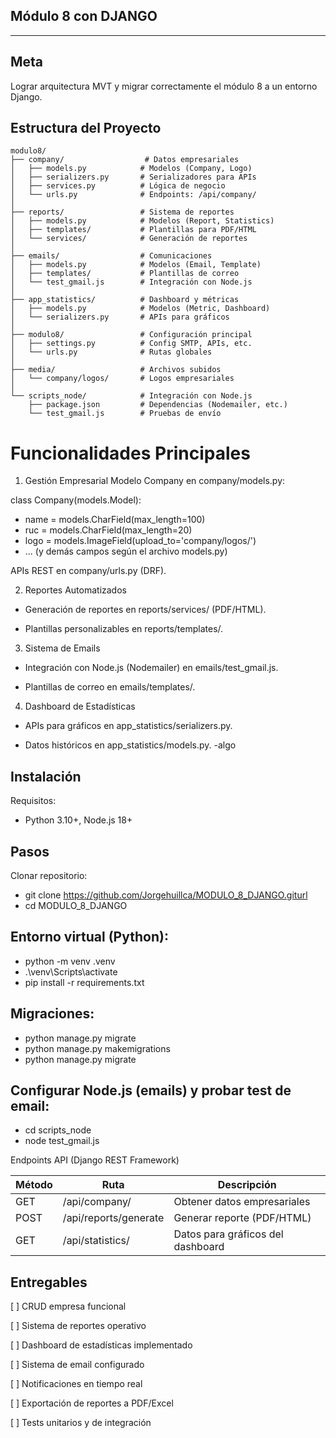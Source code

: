 ## Módulo 8 con DJANGO 
--------

## Meta
Lograr arquitectura MVT y migrar correctamente el módulo 8 a un entorno Django.

##  Estructura del Proyecto  
```
modulo8/
├── company/                  # Datos empresariales
│   ├── models.py            # Modelos (Company, Logo)
│   ├── serializers.py       # Serializadores para APIs
│   ├── services.py          # Lógica de negocio
│   └── urls.py              # Endpoints: /api/company/
│
├── reports/                 # Sistema de reportes
│   ├── models.py            # Modelos (Report, Statistics)
│   ├── templates/           # Plantillas para PDF/HTML
│   └── services/            # Generación de reportes
│
├── emails/                  # Comunicaciones
│   ├── models.py            # Modelos (Email, Template)
│   ├── templates/           # Plantillas de correo
│   └── test_gmail.js        # Integración con Node.js
│
├── app_statistics/          # Dashboard y métricas
│   ├── models.py            # Modelos (Metric, Dashboard)
│   └── serializers.py       # APIs para gráficos
│
├── modulo8/                 # Configuración principal
│   ├── settings.py          # Config SMTP, APIs, etc.
│   └── urls.py              # Rutas globales
│
├── media/                   # Archivos subidos
│   └── company/logos/       # Logos empresariales
│
└── scripts_node/            # Integración con Node.js
    ├── package.json         # Dependencias (Nodemailer, etc.)
    └── test_gmail.js        # Pruebas de envío
```

# Funcionalidades Principales
1. Gestión Empresarial
Modelo Company en company/models.py:

class Company(models.Model):
- name = models.CharField(max_length=100)
- ruc = models.CharField(max_length=20)
- logo = models.ImageField(upload_to='company/logos/')
- ... (y demás campos según el archivo models.py)

APIs REST en company/urls.py (DRF).

2. Reportes Automatizados
- Generación de reportes en reports/services/ (PDF/HTML).

- Plantillas personalizables en reports/templates/.

3. Sistema de Emails
- Integración con Node.js (Nodemailer) en emails/test_gmail.js.

- Plantillas de correo en emails/templates/.

4. Dashboard de Estadísticas
- APIs para gráficos en app_statistics/serializers.py.

- Datos históricos en app_statistics/models.py.
-algo
## Instalación
Requisitos:
- Python 3.10+, Node.js 18+

## Pasos
Clonar repositorio:

- git clone https://github.com/Jorgehuillca/MODULO_8_DJANGO.giturl
- cd MODULO_8_DJANGO

## Entorno virtual (Python):

- python -m venv .venv
- .\venv\Scripts\activate
- pip install -r requirements.txt

## Migraciones:

- python manage.py migrate
- python manage.py makemigrations
- python manage.py migrate

## Configurar Node.js (emails) y probar test de email:

- cd scripts_node
- node test_gmail.js

Endpoints API (Django REST Framework)

|Método	            | Ruta	                 |           Descripción                |
| ----------------- | ---------------------- | ------------------------------------ |
|GET	            | /api/company/	         |    Obtener datos empresariales       |
|POST	            | /api/reports/generate	 |        Generar reporte (PDF/HTML)    |
|GET	            | /api/statistics/	     |    Datos para gráficos del dashboard |

## Entregables

[ ] CRUD empresa funcional

[ ] Sistema de reportes operativo

[ ] Dashboard de estadísticas implementado

[ ] Sistema de email configurado

[ ] Notificaciones en tiempo real

[ ] Exportación de reportes a PDF/Excel

[ ] Tests unitarios y de integración
